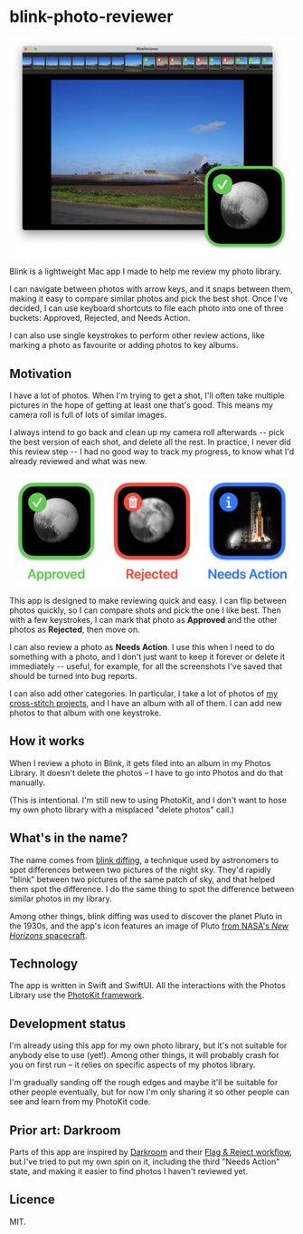 # blink-photo-reviewer

<img src="photo-reviewer.jpg">

Blink is a lightweight Mac app I made to help me review my photo library.

I can navigate between photos with arrow keys, and it snaps between them, making it easy to compare similar photos and pick the best shot.
Once I've decided, I can use keyboard shortcuts to file each photo into one of three buckets: Approved, Rejected, and Needs Action.

I can also use single keystrokes to perform other review actions, like marking a photo as favourite or adding photos to key albums.

## Motivation

I have a lot of photos.
When I'm trying to get a shot, I'll often take multiple pictures in the hope of getting at least one that's good.
This means my camera roll is full of lots of similar images.

I always intend to go back and clean up my camera roll afterwards -- pick the best version of each shot, and delete all the rest.
In practice, I never did this review step -- I had no good way to track my progress, to know what I'd already reviewed and what was new.

<img src="review-states.jpg">

This app is designed to make reviewing quick and easy.
I can flip between photos quickly, so I can compare shots and pick the one I like best.
Then with a few keystrokes, I can mark that photo as **Approved** and the other photos as **Rejected**, then move on.

I can also review a photo as **Needs Action**.
I use this when I need to do something with a photo, and I don't just want to keep it forever or delete it immediately -- useful, for example, for all the screenshots I've saved that should be turned into bug reports.

I can also add other categories.
In particular, I take a lot of photos of [my cross-stitch projects][cross-stitch], and I have an album with all of them.
I can add new photos to that album with one keystroke.

[cross-stitch]: https://alexwlchan.net/all-posts/?tag=cross-stitch
    
## How it works

When I review a photo in Blink, it gets filed into an album in my Photos Library.
It doesn't delete the photos – I have to go into Photos and do that manually.

(This is intentional.
I'm still new to using PhotoKit, and I don't want to hose my own photo library with a misplaced "delete photos" call.)

## What's in the name?

The name comes from [blink diffing], a technique used by astronomers to spot differences between two pictures of the night sky.
They'd rapidly "blink" between two pictures of the same patch of sky, and that helped them spot the difference.
I do the same thing to spot the difference between similar photos in my library.

Among other things, blink diffing was used to discover the planet Pluto in the 1930s, and the app's icon features an image of Pluto [from NASA's *New Horizons* spacecraft][nh_pluto].

[blink diffing]: https://en.wikipedia.org/wiki/Blink_comparator
[nh_pluto]: https://www.planetary.org/articles/09241425-lose-yourself-in-this-pluto

## Technology

The app is written in Swift and SwiftUI.
All the interactions with the Photos Library use the [PhotoKit framework].

[PhotoKit framework]: https://developer.apple.com/documentation/photokit

## Development status

I'm already using this app for my own photo library, but it's not suitable for anybody else to use (yet!).
Among other things, it will probably crash for you on first run – it relies on specific aspects of my photos library.

I'm gradually sanding off the rough edges and maybe it'll be suitable for other people eventually, but for now I'm only sharing it so other people can see and learn from my PhotoKit code.

## Prior art: Darkroom

Parts of this app are inspired by [Darkroom] and their [Flag & Reject workflow], but I've tried to put my own spin on it, including the third "Needs Action" state, and making it easier to find photos I haven't reviewed yet.

[Darkroom]: https://darkroom.co/
[Flag & Reject workflow]: https://darkroom.co/blog/2021-03-flag-reject

## Licence

MIT.
